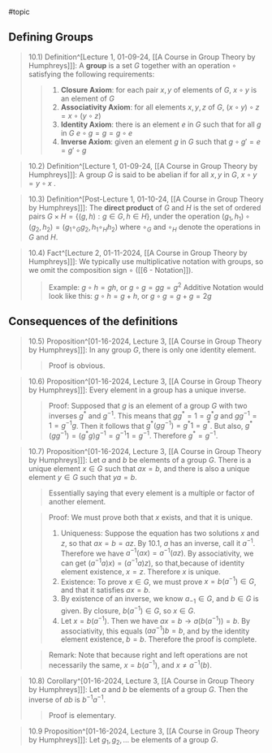 #topic

## Defining Groups

> 10.1) Definition^[Lecture 1, 01-09-24, [[A Course in Group Theory by Humphreys]]]: A **group** is a set *G* together with an operation $\circ$ satisfying the following requirements:
>>1. **Closure Axiom**: for each pair $x,y$ of elements of *G*, $x \circ y$ is an element of *G*
>>2. **Associativity Axiom**: for all elements $x, y, z$ of *G*, $(x \circ y) \circ z = x \circ (y \circ z)$
>>3. **Identity Axiom**: there is an element *e* in *G* such that for all *g* in *G* $e \circ g = g = g \circ e$
>>4. **Inverse Axiom**: given an element *g* in *G* such that $g \circ g' = e = g' \circ g$

>10.2) Definition^[Lecture 1, 01-09-24, [[A Course in Group Theory by Humphreys]]]: A group *G* is said to be abelian if for all $x,y$ in *G*, $x \circ y = y \circ x$ . 

>10.3) Definition^[Post-Lecture 1, 01-10-24, [[A Course in Group Theory by Humphreys]]]: The **direct product** of *G* and *H* is the set of ordered pairs $G \times H = \{ (g, h): g \in G, h \in H\}$, under the operation $(g_1, h_1) \circ (g_2, h_2) = (g_1  {\circ}_G  g_2, h_1  {\circ}_H  h_2)$ where ${\circ}_G$ and ${\circ}_H$ denote the operations in *G* and *H*.

>10.4) Fact^[Lecture 2, 01-11-2024, [[A Course in Group Theory by Humphreys]]]: We typically use multiplicative notation with groups, so we omit the composition sign $\circ$ ([[6 - Notation]]).
>>Example: $g \circ h = gh$, or $g \circ g = gg = g^2$
>>Additive Notation would look like this: $g \circ h = g + h$, or $g \circ g = g+g = 2g$

## Consequences of the definitions

>10.5) Proposition^[01-16-2024, Lecture 3, [[A Course in Group Theory by Humphreys]]]: In any group $G$, there is only one identity element.
>>Proof is obvious.

>10.6) Proposition^[01-16-2024, Lecture 3, [[A Course in Group Theory by Humphreys]]]: Every element in a group has a unique inverse.
>>Proof: Supposed that $g$ is an element of a group $G$ with two inverses $g^*$ and $g^{-1}$. This means that $gg^*=1=g^*g$  and $gg^{-1}=1=g^{-1}g$. Then it follows that $g^*(gg^{-1})=g^*1=g^*$. But also, $g^*(gg^{-1})=(g^*g)g^{-1}=g^{-1}1=g^{-1}$. Therefore $g^*=g^{-1}$.

>10.7) Proposition^[01-16-2024, Lecture 3, [[A Course in Group Theory by Humphreys]]]: Let $a$ and $b$ be elements of a group $G$. There is a unique element $x \in G$ such that $ax=b$, and there is also a unique element $y \in G$ such that $ya=b$. 
>>Essentially saying that every element is a multiple or factor of another element.
>
>>Proof: We must prove both that $x$ exists, and that it is unique. 
>>1. Uniqueness: Suppose the equation has two solutions $x$ and $z$, so that $ax=b=az$. By 10.1, $a$ has an inverse, call it $a^{-1}$. Therefore we have $a^{-1}(ax)=a^{-1}(az)$. By associativity, we can get $(a^{-1}a)x)=(a^{-1}a)z)$, so that,because of identity element existence, $x=z$. Therefore $x$ is unique.
>>2. Existence: To prove $x \in G$, we must prove $x=b(a^{-1}) \in G$, and that it satisfies $ax=b$. 
>>	1. By existence of an inverse, we know $a_{-1} \in G$, and $b \in G$ is given. By closure, $b(a^{-1}) \in G$, so $x \in G$. 
>>	2. Let $x=b(a^{-1})$. Then we have $ax=b \rightarrow a(b(a^{-1}))=b$. By associativity, this equals $(aa^{-1})b=b$, and by the identity element existence, $b=b$. 
>>Therefore the proof is complete. 
>
>>Remark: Note that because right and left operations are not necessarily the same, $x=b(a^{-1})$, and $x \neq a^{-1}(b)$.

>10.8) Corollary^[01-16-2024, Lecture 3, [[A Course in Group Theory by Humphreys]]]: Let $a$ and $b$ be elements of a group $G$. Then the inverse of $ab$ is $b^{-1}a^{-1}$.
>>Proof is elementary.

>10.9 Proposition^[01-16-2024, Lecture 3, [[A Course in Group Theory by Humphreys]]]: Let $g_1, g_2, \dots$ be elements of a group $G$. 